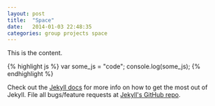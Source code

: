 ```yaml
---
layout: post
title:  "Space"
date:   2014-01-03 22:48:35
categories: group projects space
---
```


This is the content.

{% highlight js %}
var some_js = "code";
console.log(some_js);
{% endhighlight %}

Check out the [Jekyll docs][jekyll] for more info on how to get the most out of Jekyll. File all bugs/feature requests at [Jekyll's GitHub repo][jekyll-gh].

[jekyll-gh]: https://github.com/mojombo/jekyll
[jekyll]:    http://jekyllrb.com
